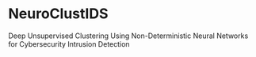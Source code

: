# NeuroClustIDS
Deep Unsupervised Clustering Using Non-Deterministic Neural Networks for Cybersecurity Intrusion Detection
